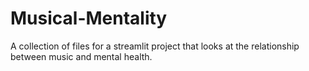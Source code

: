# Musical-Mentality
A collection of files for a streamlit project that looks at the relationship between music and mental health.
